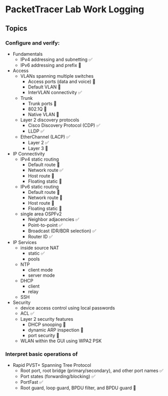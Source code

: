 # PacketTracer Lab Work Logging

## Topics
### Configure and verify:
- Fundamentals
    - IPv4 addressing and subnetting ✅
    - IPv6 addressing and prefix 📝
- Access
    - VLANs spanning multiple switches
        - Access ports (data and voice) 📝
        - Default VLAN 📝
        - InterVLAN connectivity ✅
    - Trunk
        - Trunk ports 📝
        - 802.1Q 📝
        - Native VLAN 📝
    - Layer 2 discovery protocols
        - Cisco Discovery Protocol (CDP) ✅
        - LLDP ✅
    - EtherChannel (LACP) ✅
        - Layer 2 ✅
        - Layer 3 📝
- IP Connectivity
    - IPv4 static routing
        - Default route 📝
        - Network route ✅
        - Host route 📝
        - Floating static 📝
    - IPv6 static routing
        - Default route 📝
        - Network route 📝
        - Host route 📝
        - Floating static 📝
    - single area OSPFv2
        - Neighbor adjacencies ✅
        - Point-to-point ✅
        - Broadcast (DR/BDR selection) ✅
        - Router ID ✅
- IP Services
    - inside source NAT
        - static ✅
        - pools
    - NTP
        - client mode
        - server mode
    - DHCP
        - client
        - relay
    - SSH
- Security
    - device access control using local passwords
    - ACL ✅
    - Layer 2 security features
        - DHCP snooping 📝
        - dynamic ARP inspection 📝
        - port security 📝
    - WLAN within the GUI using WPA2 PSK

### Interpret basic operations of 
- Rapid PVST+ Spanning Tree Protocol
    - Root port, root bridge (primary/secondary), and other port names ✅
    - Port states (forwarding/blocking) ✅
    - PortFast ✅
    - Root guard, loop guard, BPDU filter, and BPDU guard 📝
